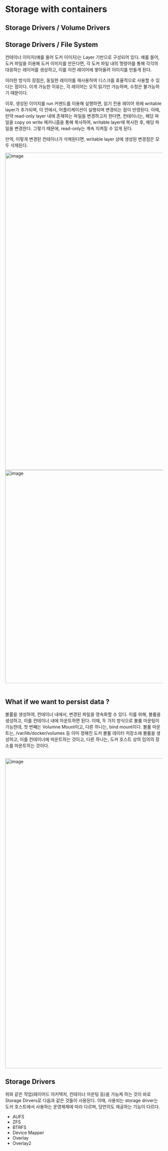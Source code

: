 # Storage with containers

## Storage Drivers / Volume Drivers

## Storage Drivers / File System

컨테이너 이미지(예를 들어 도커 이미지)는 Layer 기반으로 구성되어 있다. 예를 들어, 도커 파일을 이용해 도커 이미지를 만든다면,
각 도커 파일 내의 명령어를 통해 각각의 대응하는 레이어를 생성하고, 이를 이전 레이어에 쌓아올려 이미지를 만들게 된다.

이러한 방식의 장점은, 동일한 레이어를 재사용하여 디스크를 효율적으로 사용할 수 있다는 점이다. 이게 가능한 이유는, 각 레이어는 
오직 읽기만 가능하며, 수정은 불가능하기 때문이다.

이후, 생성된 이미지를 run 커맨드를 이용해 실행하면, 읽기 전용 레이어 위에 writable layer가 추가되며, 이 안에서, 어플리케이션이 실행되며
변경되는 점이 반영된다. 이때, 만약 read-only layer 내에 존재하는 파일을 변경하고자 한다면, 컨테이너는, 해당 파일을 copy on write 메커니즘을 통해
복사하여, writable layer에 복사한 후, 해당 파일을 변경한다. 그렇기 때문에, read-only는 계속 지켜질 수 있게 된다.

만약, 이렇게 변경된 컨테이너가 삭제된다면, writable layer 상에 생성된 변경점은 모두 삭제된다.

<img width="1770" height="1015" alt="image" src="https://github.com/user-attachments/assets/78de3ecf-c6e3-4cc3-bd40-5d9f99bbd78f" />

</br>

<img width="1300" height="682" alt="image" src="https://github.com/user-attachments/assets/bafeaa9c-bcb0-4be6-967d-58a5c22c5377" />

</br>
</br>

## What if we want to persist data ?

볼률을 생성하여, 컨테이너 내에서, 변경된 파일을 영속화할 수 있다. 이를 위해, 볼륨을 생성하고, 이를 컨테이너 내에 마운트하면 된다.
이때, 두 가지 방식으로 불륨 마운팅이 가능한데, 첫 번째는 Volumne Mount이고, 다른 하나는, bind mount이다. 볼륨 마운트는, /var/lib/docker/volumes 등 이미 정해진
도커 볼륨 데이터 저장소에 볼륨을 생성하고, 이를 컨테이너에 마운트하는 것이고, 다른 하나는, 도커 호스트 상의 임의의 장소를 마운트하는 것이다.

</br>

<img width="1667" height="992" alt="image" src="https://github.com/user-attachments/assets/0a9a30b7-4348-43c7-9898-e6a7f31410c3" />

</br>

## Storage Drivers

위와 같은 작업(레이어드 아키텍처, 컨테이너 마운팅 등)을 가능케 하는 것이 바로 Storage Dirvers로 다음과 같은 것들이 사용된다. 이때, 사용되는 storage driver는
도커 호스트에서 사용하는 운영체제에 따라 다르며, 당연히도 제공하는 기능이 다르다.

- AUFS
- ZFS
- BTRFS
- Device Mapper
- Overlay
- Overlay2


